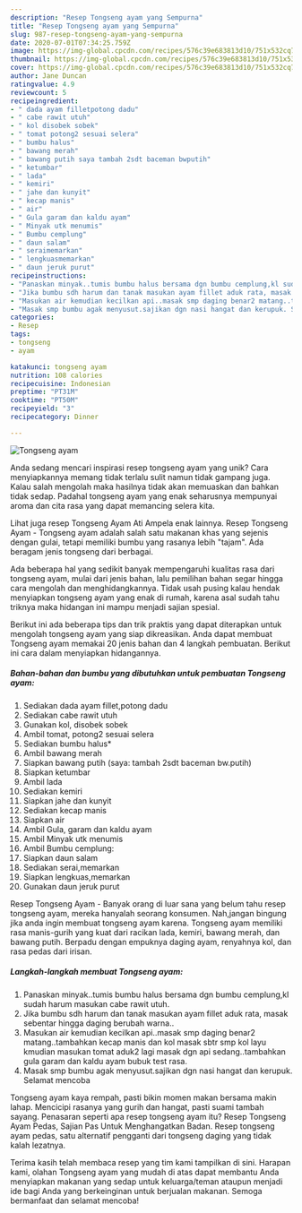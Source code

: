 ```yaml
---
description: "Resep Tongseng ayam yang Sempurna"
title: "Resep Tongseng ayam yang Sempurna"
slug: 987-resep-tongseng-ayam-yang-sempurna
date: 2020-07-01T07:34:25.759Z
image: https://img-global.cpcdn.com/recipes/576c39e683813d10/751x532cq70/tongseng-ayam-foto-resep-utama.jpg
thumbnail: https://img-global.cpcdn.com/recipes/576c39e683813d10/751x532cq70/tongseng-ayam-foto-resep-utama.jpg
cover: https://img-global.cpcdn.com/recipes/576c39e683813d10/751x532cq70/tongseng-ayam-foto-resep-utama.jpg
author: Jane Duncan
ratingvalue: 4.9
reviewcount: 5
recipeingredient:
- " dada ayam filletpotong dadu"
- " cabe rawit utuh"
- " kol disobek sobek"
- " tomat potong2 sesuai selera"
- " bumbu halus"
- " bawang merah"
- " bawang putih saya tambah 2sdt baceman bwputih"
- " ketumbar"
- " lada"
- " kemiri"
- " jahe dan kunyit"
- " kecap manis"
- " air"
- " Gula garam dan kaldu ayam"
- " Minyak utk menumis"
- " Bumbu cemplung"
- " daun salam"
- " seraimemarkan"
- " lengkuasmemarkan"
- " daun jeruk purut"
recipeinstructions:
- "Panaskan minyak..tumis bumbu halus bersama dgn bumbu cemplung,kl sudah harum masukan cabe rawit utuh."
- "Jika bumbu sdh harum dan tanak masukan ayam fillet aduk rata, masak sebentar hingga daging berubah warna.."
- "Masukan air kemudian kecilkan api..masak smp daging benar2 matang..tambahkan kecap manis dan kol masak sbtr smp kol layu kmudian masukan tomat aduk2 lagi masak dgn api sedang..tambahkan gula garam dan kaldu ayam bubuk test rasa."
- "Masak smp bumbu agak menyusut.sajikan dgn nasi hangat dan kerupuk. Selamat mencoba"
categories:
- Resep
tags:
- tongseng
- ayam

katakunci: tongseng ayam 
nutrition: 108 calories
recipecuisine: Indonesian
preptime: "PT31M"
cooktime: "PT50M"
recipeyield: "3"
recipecategory: Dinner

---
```



![Tongseng ayam](https://img-global.cpcdn.com/recipes/576c39e683813d10/751x532cq70/tongseng-ayam-foto-resep-utama.jpg)

Anda sedang mencari inspirasi resep tongseng ayam yang unik? Cara menyiapkannya memang tidak terlalu sulit namun tidak gampang juga. Kalau salah mengolah maka hasilnya tidak akan memuaskan dan bahkan tidak sedap. Padahal tongseng ayam yang enak seharusnya mempunyai aroma dan cita rasa yang dapat memancing selera kita.

Lihat juga resep Tongseng Ayam Ati Ampela enak lainnya. Resep Tongseng Ayam - Tongseng ayam adalah salah satu makanan khas yang sejenis dengan gulai, tetapi memiliki bumbu yang rasanya lebih &#34;tajam&#34;. Ada beragam jenis tongseng dari berbagai.

Ada beberapa hal yang sedikit banyak mempengaruhi kualitas rasa dari tongseng ayam, mulai dari jenis bahan, lalu pemilihan bahan segar hingga cara mengolah dan menghidangkannya. Tidak usah pusing kalau hendak menyiapkan tongseng ayam yang enak di rumah, karena asal sudah tahu triknya maka hidangan ini mampu menjadi sajian spesial.


Berikut ini ada beberapa tips dan trik praktis yang dapat diterapkan untuk mengolah tongseng ayam yang siap dikreasikan. Anda dapat membuat Tongseng ayam memakai 20 jenis bahan dan 4 langkah pembuatan. Berikut ini cara dalam menyiapkan hidangannya.

<!--inarticleads1-->

##### Bahan-bahan dan bumbu yang dibutuhkan untuk pembuatan Tongseng ayam:

1. Sediakan  dada ayam fillet,potong dadu
1. Sediakan  cabe rawit utuh
1. Gunakan  kol, disobek sobek
1. Ambil  tomat, potong2 sesuai selera
1. Sediakan  bumbu halus*
1. Ambil  bawang merah
1. Siapkan  bawang putih (saya: tambah 2sdt baceman bw.putih)
1. Siapkan  ketumbar
1. Ambil  lada
1. Sediakan  kemiri
1. Siapkan  jahe dan kunyit
1. Sediakan  kecap manis
1. Siapkan  air
1. Ambil  Gula, garam dan kaldu ayam
1. Ambil  Minyak utk menumis
1. Ambil  Bumbu cemplung:
1. Siapkan  daun salam
1. Sediakan  serai,memarkan
1. Siapkan  lengkuas,memarkan
1. Gunakan  daun jeruk purut


Resep Tongseng Ayam - Banyak orang di luar sana yang belum tahu resep tongseng ayam, mereka hanyalah seorang konsumen. Nah,jangan bingung jika anda ingin membuat tongseng ayam karena. Tongseng ayam memiliki rasa manis-gurih yang kuat dari racikan lada, kemiri, bawang merah, dan bawang putih. Berpadu dengan empuknya daging ayam, renyahnya kol, dan rasa pedas dari irisan. 

<!--inarticleads2-->

##### Langkah-langkah membuat Tongseng ayam:

1. Panaskan minyak..tumis bumbu halus bersama dgn bumbu cemplung,kl sudah harum masukan cabe rawit utuh.
1. Jika bumbu sdh harum dan tanak masukan ayam fillet aduk rata, masak sebentar hingga daging berubah warna..
1. Masukan air kemudian kecilkan api..masak smp daging benar2 matang..tambahkan kecap manis dan kol masak sbtr smp kol layu kmudian masukan tomat aduk2 lagi masak dgn api sedang..tambahkan gula garam dan kaldu ayam bubuk test rasa.
1. Masak smp bumbu agak menyusut.sajikan dgn nasi hangat dan kerupuk. Selamat mencoba


Tongseng ayam kaya rempah, pasti bikin momen makan bersama makin lahap. Mencicipi rasanya yang gurih dan hangat, pasti suami tambah sayang. Penasaran seperti apa resep tongseng ayam itu? Resep Tongseng Ayam Pedas, Sajian Pas Untuk Menghangatkan Badan. Resep tongseng ayam pedas, satu alternatif pengganti dari tongseng daging yang tidak kalah lezatnya. 

Terima kasih telah membaca resep yang tim kami tampilkan di sini. Harapan kami, olahan Tongseng ayam yang mudah di atas dapat membantu Anda menyiapkan makanan yang sedap untuk keluarga/teman ataupun menjadi ide bagi Anda yang berkeinginan untuk berjualan makanan. Semoga bermanfaat dan selamat mencoba!
